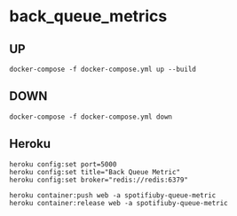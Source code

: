 # back_queue_metrics

## UP

```
docker-compose -f docker-compose.yml up --build
```

## DOWN

```
docker-compose -f docker-compose.yml down
```

## Heroku

```
heroku config:set port=5000
heroku config:set title="Back Queue Metric"
heroku config:set broker="redis://redis:6379"

heroku container:push web -a spotifiuby-queue-metric
heroku container:release web -a spotifiuby-queue-metric
```